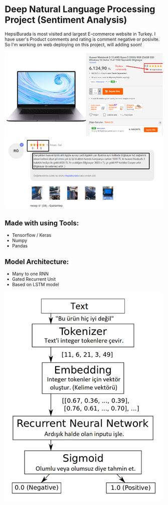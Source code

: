 # Deep Natural Language Processing Project (Sentiment Analysis)

HepsiBurada is most visited and largest E-commerce website in Turkey. I have user's Product comments and rating is comment negative or posivite. So I'm working on web deploying on this project, will adding soon!

![Hepsiburada](/img/product.png)
![Hepsiburada](/img/comment.png)


## Made with using Tools:

* Tensorflow / Keras
* Numpy
* Pandas


## Model Architecture:

* Many to one RNN
* Gated Recurrent Unit
* Based on LSTM model


![Architecture](img/Sent-analysis-diag.png)










